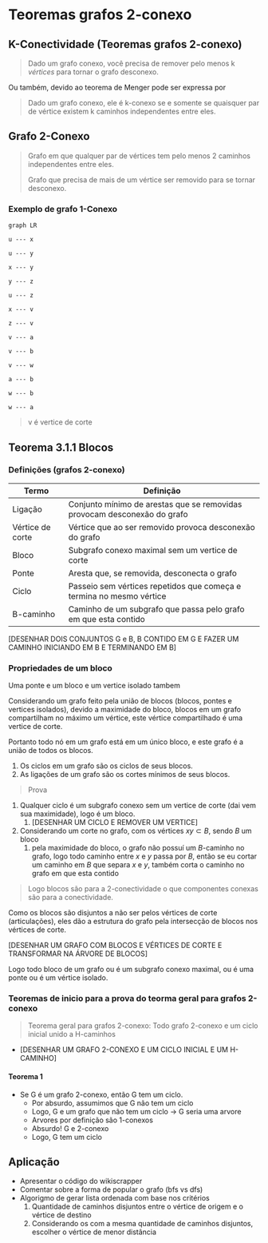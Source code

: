 # Teoremas grafos 2-conexo

## K-Conectividade (Teoremas grafos 2-conexo)

> Dado um grafo conexo, você precisa de remover pelo menos k *vértices* para tornar o grafo desconexo.

Ou também, devido ao teorema de Menger pode ser expressa por

> Dado um grafo conexo, ele é k-conexo se e somente se quaisquer par de vértice existem k caminhos independentes entre eles.

## Grafo 2-Conexo

> Grafo em que qualquer par de vértices tem pelo menos 2 caminhos independentes entre eles.
>
> Grafo que precisa de mais de um vértice ser removido para se tornar desconexo.

### Exemplo de grafo 1-Conexo

```mermaid
graph LR

u --- x

u --- y

x --- y

y --- z

u --- z

x --- v

z --- v

v --- a

v --- b

v --- w

a --- b

w --- b

w --- a
```

> v é vertice de corte

## Teorema 3.1.1 Blocos

### Definições (grafos 2-conexo)

| Termo            | Definição                                                                |
| ---------------- | ------------------------------------------------------------------------ |
| Ligação          | Conjunto mínimo de arestas que se removidas provocam desconexão do grafo |
| Vértice de corte | Vértice que ao ser removido provoca desconexão do grafo                  |
| Bloco            | Subgrafo conexo maximal sem um vertice de corte                          |
| Ponte            | Aresta que, se removida, desconecta o grafo                              |
| Ciclo            | Passeio sem vértices repetidos que começa e termina no mesmo vértice     |
| B-caminho        | Caminho de um subgrafo que passa pelo grafo em que esta contido          |

[DESENHAR DOIS CONJUNTOS G e B, B CONTIDO EM G E FAZER UM CAMINHO INICIANDO EM B E TERMINANDO EM B]

### Propriedades de um bloco

Uma ponte e um bloco e um vertice isolado tambem

Considerando um grafo feito pela união de blocos (blocos, pontes e vertices isolados), devido a maximidade do bloco, blocos em um grafo compartilham no máximo um vértice, este vértice compartilhado é uma vertice de corte.

Portanto todo nó em um grafo está em um único bloco, e este grafo é a união de todos os blocos.

1. Os ciclos em um grafo são os ciclos de seus blocos.
2. As ligações de um grafo são os cortes mínimos de seus blocos.

> Prova

1. Qualquer ciclo é um subgrafo conexo sem um vertice de corte (dai vem sua maximidade), logo é um bloco.
   1. [DESENHAR UM CICLO E REMOVER UM VERTICE]
2. Considerando um corte no grafo, com os vértices $xy \subset B$, sendo $B$ um bloco
   1. pela maximidade do bloco, o grafo não possuí um $B$-caminho no grafo, logo todo caminho entre $x$ e $y$ passa por $B$, então se eu cortar um caminho em $B$ que separa $x$ e $y$, também corta o caminho no grafo em que esta contido

> Logo blocos são para a 2-conectividade o que componentes conexas são para a conectividade.

Como os blocos são disjuntos a não ser pelos  vértices de corte (articulações), eles dão a estrutura do grafo pela intersecção de blocos nos vértices de corte.

[DESENHAR UM GRAFO COM BLOCOS E VÉRTICES DE CORTE E TRANSFORMAR NA ÁRVORE DE BLOCOS]

Logo todo bloco de um grafo ou é um subgrafo conexo maximal, ou é uma ponte ou é um vértice isolado.

### Teoremas de inicio para a prova do teorma geral para grafos 2-conexo

> Teorema geral para grafos 2-conexo: Todo grafo 2-conexo e um ciclo inicial unido a H-caminhos

- [DESENHAR UM GRAFO 2-CONEXO E UM CICLO INICIAL E UM H-CAMINHO]

#### Teorema 1

- Se G é um grafo 2-conexo, então G tem um ciclo.
  - Por absurdo, assumimos que G não tem um ciclo
  - Logo, G e um grafo que não tem um ciclo -> G seria uma arvore
  - Arvores por definição são 1-conexos
  - Absurdo! G e 2-conexo
  - Logo, G tem um ciclo

## Aplicação

- Apresentar o código do wikiscrapper
- Comentar sobre a forma de popular o grafo (bfs vs dfs)
- Algorigmo de gerar lista ordenada com base nos critérios
  1. Quantidade de caminhos disjuntos entre o vértice de origem e o vértice de destino
  2. Considerando os com a mesma quantidade de caminhos disjuntos, escolher o vértice de menor distância
